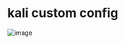 # kali custom config
![image](https://github.com/chaush-server/oh-my-posh-config/assets/79080580/cde774f9-d81a-4f93-8886-f27c11b98474)
